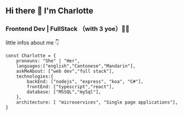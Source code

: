 ## Hi there 👋 I'm Charlotte

### Frontend Dev | FullStack （with 3 yoe）👨‍💻
little infos about me 👇

```
const Charlotte = {
    pronouns: "She" | "Her",
    languages:["english","Cantonese","Mandarin"],
    askMeAbout: ["web dev","full stack"],
    technologies:{
        backEnd: ["nodejs", "express", "koa", "C#"],
        frontEnd: ["typescript","react"],
        database: ["MSSQL","mySql"],
    },
    architecture: [ "microservices", "Single page applications"],
}
```
<!--
**archarlotte/archarlotte** is a ✨ _special_ ✨ repository because its `README.md` (this file) appears on your GitHub profile.

Here are some ideas to get you started:

- 🔭 I’m currently working on ...
- 🌱 I’m currently learning ...
- 👯 I’m looking to collaborate on ...
- 🤔 I’m looking for help with ...
- 💬 Ask me about ...
- 📫 How to reach me: ...
- 😄 Pronouns: ...
- ⚡ Fun fact: ...
-->
